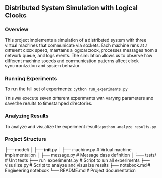 ## Distributed System Simulation with Logical Clocks

### Overview
This project implements a simulation of a distributed system with three virtual machines that communicate via sockets. Each machine runs at a different clock speed, maintains a logical clock, processes messages from a network queue, and logs events. The simulation allows us to observe how different machine speeds and communication patterns affect clock synchronization and system behavior.

### Running Experiments
To run the full set of experiments:
```python run_experiments.py```

This will execute seven different experiments with varying parameters and save the results to timestamped directories.

### Analyzing Results
To analyze and visualize the experiment results:
```python analyze_results.py```

### Project Structure
├── model/
│   ├── __init__.py
│   ├── machine.py        # Virtual machine implementation
│   ├── message.py        # Message class definition
│   └── tests/            # Unit tests
├── run_experiments.py    # Script to run all experiments
├── visualize.py          # Script to analyze and visualize results
├── notebook.md           # Engineering notebook
└── README.md             # Project documentation